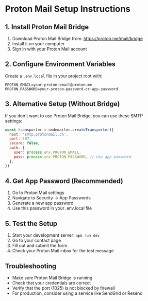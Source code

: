 # Proton Mail Setup Instructions

## 1. Install Proton Mail Bridge

1. Download Proton Mail Bridge from: https://proton.me/mail/bridge
2. Install it on your computer
3. Sign in with your Proton Mail account

## 2. Configure Environment Variables

Create a `.env.local` file in your project root with:

```
PROTON_EMAIL=your-proton-email@proton.me
PROTON_PASSWORD=your-proton-password-or-app-password
```

## 3. Alternative Setup (Without Bridge)

If you don't want to use Proton Mail Bridge, you can use these SMTP settings:

```javascript
const transporter = nodemailer.createTransporter({
  host: 'smtp.protonmail.ch',
  port: 587,
  secure: false,
  auth: {
    user: process.env.PROTON_EMAIL,
    pass: process.env.PROTON_PASSWORD, // Use app password
  },
})
```

## 4. Get App Password (Recommended)

1. Go to Proton Mail settings
2. Navigate to Security → App Passwords
3. Generate a new app password
4. Use this password in your .env.local file

## 5. Test the Setup

1. Start your development server: `npm run dev`
2. Go to your contact page
3. Fill out and submit the form
4. Check your Proton Mail inbox for the test message

## Troubleshooting

- Make sure Proton Mail Bridge is running
- Check that your credentials are correct
- Verify that the port (1025) is not blocked by firewall
- For production, consider using a service like SendGrid or Resend 